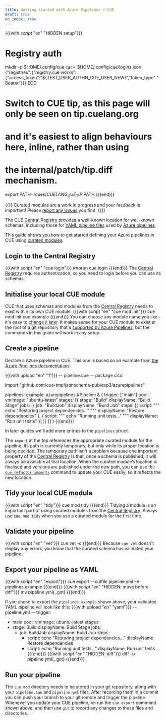 ```yaml
---
title: Getting started with Azure Pipelines + CUE
draft: true
no_index: true
---
```


{{{with _script_ "en" "HIDDEN setup"}}}
# Registry auth
mkdir -p $HOME/.config/cue
cat <<EOD > $HOME/.config/cue/logins.json
{"registries":{"registry.cue.works":{"access_token":"${TEST_USER_AUTHN_CUE_USER_NEW}","token_type":"Bearer"}}}
EOD

# Switch to CUE tip, as this page will only be seen on tip.cuelang.org
# and it's easiest to align behaviours here, inline, rather than using
# the internal/patch/tip.diff mechanism.
export PATH=/cues/$CUELANG_CUE_TIP:$PATH
{{{end}}}

{{<info>}}
Curated modules are a work in progress and your feedback is important!
Please [report any issues]({{<report-issue-url>}}) you find.
{{</info>}}

The CUE
[Central Registry](https://registry.cue.works/)
provides a well-known location for well-known schemas, including those for
[YAML pipeline files](https://learn.microsoft.com/azure/devops/pipelines/yaml-schema)
used by [Azure pipelines](https://learn.microsoft.com/azure/devops/pipelines).

This guide shows you how to get started defining your Azure pipelines in CUE using
[curated modules]({{<relref"curated-modules-faq">}}).

## Login to the Central Registry

{{{with script "en" "cue login"}}}
#norun
cue login
{{{end}}}
The
[Central Registry](https://registry.cue.works)
requires authentication, so you need to login before you can use its schemas.

## Initialise your local CUE module

CUE that uses schemas and modules from the
[Central Registry](https://registry.cue.works)
needs to exist within its own CUE module.
{{{with script "en" "cue mod init"}}}
cue mod init cue.example
{{{end}}}
You can choose any module name you like - it's easy to
[change it later](https://cuelang.org/docs/reference/command/cue-help-mod-rename/).
It makes sense for your CUE module to exist at the root of a git repository that's
[supported by Azure Pipelines](https://learn.microsoft.com/azure/devops/pipelines/repos),
but the commands in this guide will work in any setup.

## Create a pipeline

Declare a Azure pipeline in CUE. This one is based on an example from
[the Azure Pipelines documentation](https://learn.microsoft.com/azure/devops/pipelines/process/run-stages):

{{{with upload "en" "1"}}}
-- pipeline.cue --
package cicd

import "github.com/cue-tmp/jsonschema-pub/exp3/azurepipelines"

pipelines: example: azurepipelines.#Pipeline & {
	trigger: ["main"]
	pool: vmImage: "ubuntu-latest"
	stages: [{
		stage:       "Build"
		displayName: "Build Stage"
		jobs: [{
			job:         "BuildJob"
			displayName: "Build Job"
			steps: [{
				script: """
					echo "Restoring project dependencies..."
					"""
				displayName: "Restore dependencies"
			}, {
				script: """
					echo "Running unit tests..."
					"""
				displayName: "Run unit tests"
			}]
		}]
	}]
}
{{{end}}}

In later guides we'll add more entries to the `pipelines` struct.

The `import` at the top references the appropriate curated module for the pipeline.
Its path is currently temporary, but only while its proper location is being decided.
The temporary path isn't a problem because one important property of the
[Central Registry](https://registry.cue.works)
is that, once a schema is published, it will always be
available at that location.
When the curated module’s location is finalised and versions are published
under the new path, you can use the
[`cue refactor imports`](https://cuelang.org/docs/reference/command/cue-help-refactor-imports/)
command to update your CUE easily, so it reflects the new location.

## Tidy your local CUE module

{{{with script "en" "tidy"}}}
cue mod tidy
{{{end}}}
Tidying a module is an important part of using curated modules from the
[Central Registry](https://registry.cue.works).
Always use
[`cue mod tidy`](https://cuelang.org/docs/reference/command/cue-help-mod-tidy/)
when you use a curated module for the first time.

## Validate your pipeline

{{{with script "en" "vet"}}}
cue vet -c
{{{end}}}
Because `cue vet` doesn't display any errors, you know that the curated schema has validated your pipeline.

## Export your pipeline as YAML

{{{with script "en" "export"}}}
cue export --outfile pipeline.yml -e pipelines.example
{{{end}}}
{{{with _script_ "en" "HIDDEN: move before diff"}}}
mv pipeline.yml{,.got}
{{{end}}}

If you chose to export the `pipelines.example` shown above,
your validated YAML pipeline will look like this:
{{{with upload "en" "yaml"}}}
-- pipeline.yml --
trigger:
  - main
pool:
  vmImage: ubuntu-latest
stages:
  - stage: Build
    displayName: Build Stage
    jobs:
      - job: BuildJob
        displayName: Build Job
        steps:
          - script: echo "Restoring project dependencies..."
            displayName: Restore dependencies
          - script: echo "Running unit tests..."
            displayName: Run unit tests
{{{end}}}
{{{with _script_ "en" "HIDDEN: diff"}}}
diff -u pipeline.yml{,.got}
{{{end}}}

## Run your pipeline

The `cue.mod` directory needs to be stored in your git repository, along with
your `pipeline.cue` and `pipeline.yml` files. After recording them in a commit
you can push your branch to your git remote and trigger the pipeline.
Whenever you update your CUE pipeline, re-run the `cue export` command shown
above, and then use `git` to record any changes to these files and directories.
